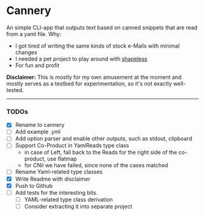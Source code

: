 # Cannery


An simple CLI-app that outputs text based on canned snippets that are read from a yaml file.
Why:
* I got tired of writing the same kinds of stock e-Mails with minimal changes
* I needed a pet project to play around with [shapeless](https://github.com/milessabin/shapeless)
* For fun and profit

**Disclaimer:**
This is mostly for my own amusement at the moment and mostly serves as a testbed for experimentation, so it's not exactly well-tested.

---
### TODOs

-[X] Rename to cannery
-[ ] Add example .yml
-[ ] Add option parser and enable other outputs, such as stdout, clipboard
-[ ] Support Co-Product in YamlReads type class
    * in case of Left, fall back to the Reads for the right side of the co-product, use flatmap
    * for CNil we have failed, since none of the cases matched
-[ ] Rename Yaml-related type classes
-[X] Write Readme with disclaimer
-[X] Push to Github
-[ ] Add tests for the interesting bits.
    - [ ] YAML-related type class derivation
    - [ ] Consider extracting it into separate project
